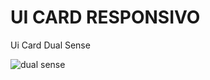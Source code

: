 # UI CARD RESPONSIVO
Ui Card Dual Sense

![dual sense](https://user-images.githubusercontent.com/89155684/133105774-3153d6b9-d970-49bd-ada7-09e5f69b56a5.png)

